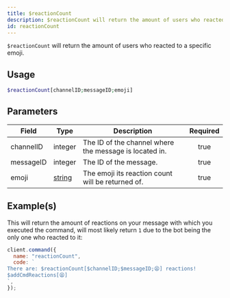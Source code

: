 ```yaml
---
title: $reactionCount
description: $reactionCount will return the amount of users who reacted to a specific emoji.
id: reactionCount
---
```


`$reactionCount` will return the amount of users who reacted to a specific emoji.

## Usage

```php
$reactionCount[channelID;messageID;emoji]
```

## Parameters

| Field     | Type                                                                                              | Description                                            | Required |
| --------- | ------------------------------------------------------------------------------------------------- | ------------------------------------------------------ | :------: |
| channelID | integer                                                                                           | The ID of the channel where the message is located in. |   true   |
| messageID | integer                                                                                           | The ID of the message.                                 |   true   |
| emoji     | [string](https://developer.mozilla.org/en-US/docs/Web/JavaScript/Reference/Global_Objects/String) | The emoji its reaction count will be returned of.      |   true   |

## Example(s)

This will return the amount of reactions on your message with which you executed the command, will most likely
return `1` due to the bot being the only one who reacted to it:

```javascript
client.command({
  name: "reactionCount",
  code: `
There are: $reactionCount[$channelID;$messageID;😫] reactions!
$addCmdReactions[😫]
`,
});
```
